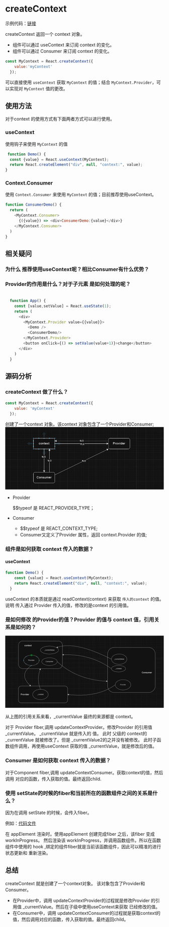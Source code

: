 # createContext
示例代码：[链接](./index.html)

createContext 返回一个 context 对象。
- 组件可以通过 useContext 来订阅 context 的变化。
- 组件可以通过 Consumer 来订阅 context 的变化。
```javascript
const MyContext = React.createContext({
    value:'myContext'
  });
```

可以直接使用 `useContext` 获取 `MyContext` 的值；结合 `MyContext.Provider`，可以实现对 `MyContext` 值的更改。

## 使用方法
对于context 的使用方式有下面两者方式可以进行使用。
### useContext
使用钩子来使用 `MyContext` 的值
```javascript
 function Demo() {
  const {value} = React.useContext(MyContext);
  return React.createElement("div", null, "context:", value);
}
```
### Context.Consumer
使用 `Context.Consumer` 来使用 `MyContext` 的值；目前推荐使用useContext。
```javascript
function ConsumerDemo() {
  return (
    <MyContext.Consumer>
      {({value}) => <div>ConsumerDemo:{value}</div>}
    </MyContext.Consumer>
  )
}
```

## 相关疑问
### 为什么 推荐使用useContext呢？相比Consumer有什么优势？
### Provider的作用是什么？对于子元素 是如何处理的呢？
```javascript

  function App() {
    const [value,setValue] = React.useState(1);
    return (
      <div>
        <MyContext.Provider value={{value}}>
          <Demo />
          <ConsumerDemo/>
        </MyContext.Provider>
        <button onClick={() => setValue(value+1)}>change</button>
      </div>
    )
  }
```

## 源码分析
### createContext 做了什么？
```javascript
const MyContext = React.createContext({
    value: 'myContext'
  });
```
创建了一个context 对象。该context 对象包含了一个Provider和Consumer;
![img.png](img.png)

- Provider

  $$typeof 是 REACT_PROVIDER_TYPE；

- Consumer

  - $$typeof 是 REACT_CONTEXT_TYPE;
  - Consumer又定义了Provider 属性，返回 context.Provider 的值;
### 组件是如何获取 context 传入的数据？
#### useContext
```javascript
function Demo() {
    const {value} = React.useContext(MyContext);
    return React.createElement("div", null, "context:", value);
  }
```
useContext 的本质就是通过 readContext(context) 来获取 `传入的context` 的值。
说明 传入通过 Provider 传入的值，修改的是context 的引用值。

### 是如何修改 的Provider的值？Provider 的值与 context 值，引用关系是如何的？
![img_1.png](img_1.png)

从上图的引用关系来看，_currentValue 最终的来源都是 context。

对于 Provider fiber,调用 updateContextProvider。修改Provider 的引用值 _currentValue。
_currentValue 就是传入的 值。 此时 父级的 context的 _currentValue 就被修改了。但是 _currentValue2的之并没有被修改。 
此时子函数组件调用，再使用useContext 获取的值 _currentValue，就是修改后的值。


### Consumer 是如何获取 context 传入的数据？
对于Component fiber,调用 updateContextConsumer。获取context的值，然后调用 对应的函数，传入获取的值。最终返回child.

### 使用 setState的时候的fiber和当前所在的函数组件之间的关系是什么？
因为在调用 setState 的时候，会传入fiber。

例如：[代码文件](./index.html)

在 appElement 渲染时。使用appElement 创建完成fiber 之后，该fiber 变成 workInProgress。
然后渲染该 workInProgress，并调用函数组件。所以在函数组件中使用的 hook ,绑定的组件fiber就是当前该函数组件，因此可以精准的进行状态更新和
重新渲染。

## 总结
createContext 就是创建了一个context对象。
该对象包含了Provider和Consumer。

- 在Provider中，调用 updateContextProvider的过程就是修改Provider 的引用值 _currentValue。然后在子级中使用useContext来获取 已经修改的值。
- 在Consumer中，调用 updateContextConsumer的过程就是获取context的值，然后调用对应的函数，传入获取的值。最终返回child。

